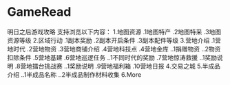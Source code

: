 # GameRead
明日之后游戏攻略
支持浏览以下内容：
  1.地图资源
    .1地图特产
    .2地图特采
    .3地图资源等级
  2.区域行动
    .1副本奖励
    .2副本开启条件
    .3副本配件等级
  3.营地介绍
    .1营地时代
    .2营地物资
    .3营地商铺介绍
    .4营地科技点
    .4营地金库
      ..1捐赠物资
      ..2物资扣除条件
    .5营地基建
    .6营地巡逻任务
      ..1不同时代的奖励
     .7营地惊涛救援
      ..1奖励说明
     .8营地擂台挑战赛
      ..1奖励说明
     .9营地福利箱
     .10营地日报
    4.交易之城
    5.半成品介绍
     ..1半成品名称
     ..2半成品制作材料收集
    6.More
